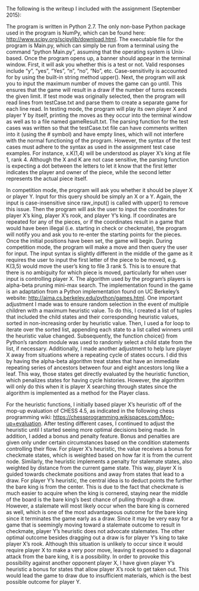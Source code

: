 

The following is the writeup I included with the assignment (September 2015):

The program is written in Python 2.7. The only non-base Python package used in the program is NumPy, which can be found here: http://www.scipy.org/scipylib/download.html. The executable file for the program is Main.py, which can simply be run from a terminal using the command “python Main.py”, assuming that the operating system is Unix-based. Once the program opens up, a banner should appear in the terminal window. First, it will ask you whether this is a test or not. Valid responses include “y”, “yes”, “Yes”, “n”, “no”, “No”, etc. Case-sensitivity is accounted for by using the built-in string method upper(). Next, the program will ask you to input the maximum number of moves the game can go until. This ensures that the game will result in a draw if the number of turns exceeds the given limit. If test mode was originally selected, then the program will read lines from testCase.txt and parse them to create a separate game for each line read. In testing mode, the program will play its own player X and player Y by itself, printing the moves as they occur into the terminal window as well as to a file named gameResult.txt. The parsing function for the test cases was written so that the testCase.txt file can have comments written into it (using the # symbol) and have empty lines, which will not interfere with the normal functioning of the program. However, the syntax of the test cases must adhere to the syntax as used in the assignment test case examples. For instance, x.K(1,4) will be understood as player X’s king at file 1, rank 4. Although the X and K are not case sensitive, the parsing function is expecting a dot between the letters to let it know that the first letter indicates the player and owner of the piece, while the second letter represents the actual piece itself.

In competition mode, the program will ask you whether it should be player X or player Y. Input for this query should be simply an X or a Y. Again, the input is case-insensitive since raw_input() is called with upper() to remove this issue. Then the program will ask the user to input the coordinates for player X’s king, player X’s rook, and player Y’s king. If coordinates are repeated for any of the pieces, or if the coordinates result in a game that would have been illegal (i.e. starting in check or checkmate), the program will notify you and ask you to re-enter the starting points for the pieces. Once the initial positions have been set, the game will begin. During competition mode, the program will make a move and then query the user for input. The input syntax is slightly different in the middle of the game as it requires the user to input the first letter of the piece to be moved, e.g. K(3,5) would move the user’s king to file 3 rank 5. This is to ensure that there is no ambiguity for which piece is moved, particularly for when user input is controlling player X.
The algorithm used by the program’s players is alpha-beta pruning mini-max search. The implementation found in the game is an adaptation from a Python implementation found on UC Berkeley’s website: http://aima.cs.berkeley.edu/python/games.html. One important adjustment I made was to ensure random selection in the event of multiple children with a maximum heuristic value. To do this, I created a list of tuples that included the child states and their corresponding heuristic values, sorted in non-increasing order by heuristic value. Then, I used a for loop to iterate over the sorted list, appending each state to a list called winners until the heuristic value changed. Subsequently, the function choice() from Python’s random module was used to randomly select a child state from the list, if necessary. Additionally, I made another adjustment to help lure player X away from situations where a repeating cycle of states occurs. I did this by having the alpha-beta algorithm treat states that have an immediate repeating series of ancestors between four and eight ancestors long like a leaf. This way, those states get directly evaluated by the heuristic function, which penalizes states for having cycle histories. However, the algorithm will only do this when it is player X searching through states since the algorithm is implemented as a method for the Player class.

For the heuristic functions, I initially based player X’s heuristic off of the mop-up evaluation of CHESS 4.5, as indicated in the following chess programming wiki: https://chessprogramming.wikispaces.com/Mop-up+evaluation. After testing different cases, I continued to adjust the heuristic until I started seeing more optimal decisions being made. In addition, I added a bonus and penalty feature. Bonus and penalties are given only under certain circumstances based on the condition statements controlling their flow. For player X’s heuristic, the value receives a bonus for checkmate states, which is weighted based on how far it is from the current node. Similarly, the heuristic implements a penalty for stalemate states, also weighted by distance from the current game state. This way, player X is guided towards checkmate positions and away from states that lead to a draw. For player Y’s heuristic, the central idea is to deduct points the further the bare king is from the center. This is due to the fact that checkmate is much easier to acquire when the king is cornered, staying near the middle of the board is the bare king’s best chance of pulling through a draw. However, a stalemate will most likely occur when the bare king is cornered as well, which is one of the most advantageous outcome for the bare king since it terminates the game early as a draw. Since it may be very easy for a game that is seemingly moving toward a stalemate outcome to result in checkmate, player Y’s heuristic does not advocate stalemates. The other optimal outcome besides dragging out a draw is for player Y’s king to take player X’s rook. Although this situation is unlikely to occur since it would require player X to make a very poor move, leaving it exposed to a diagonal attack from the bare king, it is a possibility. In order to provoke this possibility against another opponent player X, I have given player Y’s heuristic a bonus for states that allow player X’s rook to get taken out. This would lead the game to draw due to insufficient materials, which is the best possible outcome for player Y.
